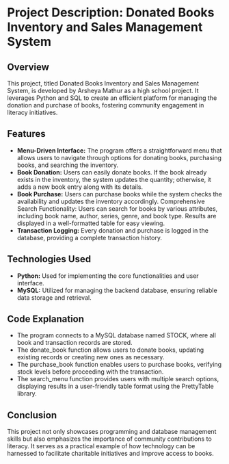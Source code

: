 # Project Description: Donated Books Inventory and Sales Management System

## Overview

This project, titled Donated Books Inventory and Sales Management System, is developed by Arsheya Mathur as a high school project. It leverages Python and SQL to create an efficient platform for managing the donation and purchase of books, fostering community engagement in literacy initiatives.

## Features

+ **Menu-Driven Interface:** The program offers a straightforward menu that allows users to navigate through options for donating books, purchasing books, and searching the inventory.
+ **Book Donation:** Users can easily donate books. If the book already exists in the inventory, the system updates the quantity; otherwise, it adds a new book entry along with its details.
+ **Book Purchase:** Users can purchase books while the system checks the availability and updates the inventory accordingly.
Comprehensive Search Functionality: Users can search for books by various attributes, including book name, author, series, genre, and book type. Results are displayed in a well-formatted table for easy viewing.
+ **Transaction Logging:** Every donation and purchase is logged in the database, providing a complete transaction history.

## Technologies Used

+ **Python:** Used for implementing the core functionalities and user interface.
+ **MySQL:** Utilized for managing the backend database, ensuring reliable data storage and retrieval.

## Code Explanation

+ The program connects to a MySQL database named STOCK, where all book and transaction records are stored.
+ The donate_book function allows users to donate books, updating existing records or creating new ones as necessary.
+ The purchase_book function enables users to purchase books, verifying stock levels before proceeding with the transaction.
+ The search_menu function provides users with multiple search options, displaying results in a user-friendly table format using the PrettyTable library.

## Conclusion

This project not only showcases programming and database management skills but also emphasizes the importance of community contributions to literacy. It serves as a practical example of how technology can be harnessed to facilitate charitable initiatives and improve access to books.
